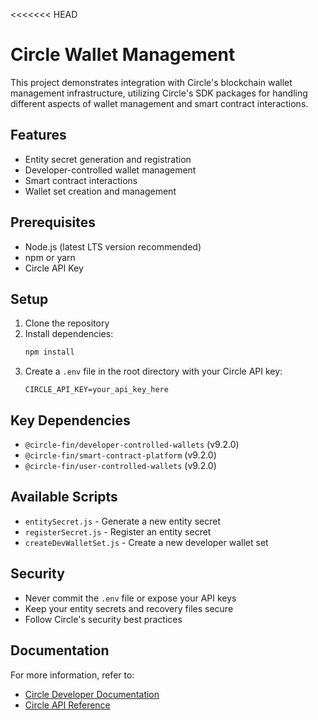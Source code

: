 <<<<<<< HEAD
# Circle Wallet Management

This project demonstrates integration with Circle's blockchain wallet management infrastructure, utilizing Circle's SDK packages for handling different aspects of wallet management and smart contract interactions.

## Features

- Entity secret generation and registration
- Developer-controlled wallet management
- Smart contract interactions
- Wallet set creation and management

## Prerequisites

- Node.js (latest LTS version recommended)
- npm or yarn
- Circle API Key

## Setup

1. Clone the repository
2. Install dependencies:
   ```bash
   npm install
   ```
3. Create a `.env` file in the root directory with your Circle API key:
   ```
   CIRCLE_API_KEY=your_api_key_here
   ```

## Key Dependencies

- `@circle-fin/developer-controlled-wallets` (v9.2.0)
- `@circle-fin/smart-contract-platform` (v9.2.0)
- `@circle-fin/user-controlled-wallets` (v9.2.0)

## Available Scripts

- `entitySecret.js` - Generate a new entity secret
- `registerSecret.js` - Register an entity secret
- `createDevWalletSet.js` - Create a new developer wallet set

## Security

- Never commit the `.env` file or expose your API keys
- Keep your entity secrets and recovery files secure
- Follow Circle's security best practices

## Documentation

For more information, refer to:
- [Circle Developer Documentation](https://developers.circle.com/wallets/docs)
- [Circle API Reference](https://developers.circle.com/wallets/api)